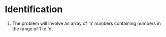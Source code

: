 # Identification

1. The problem will involve an array of ‘n’ numbers containing numbers in the range of 1 to ‘n’.
